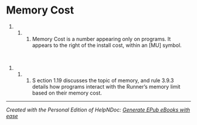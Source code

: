 # Memory Cost

1. &nbsp;
   1. &nbsp;
      1. Memory Cost is a number appearing only on programs. It appears to the right of the install cost, within an \[MU\] symbol.

&nbsp;

1. &nbsp;
   1. &nbsp;
      1. S ection 1.19 discusses the topic of memory, and rule 3.9.3 details how programs interact with the Runner’s memory limit based on their memory cost.


***
_Created with the Personal Edition of HelpNDoc: [Generate EPub eBooks with ease](<https://www.helpndoc.com/create-epub-ebooks>)_
